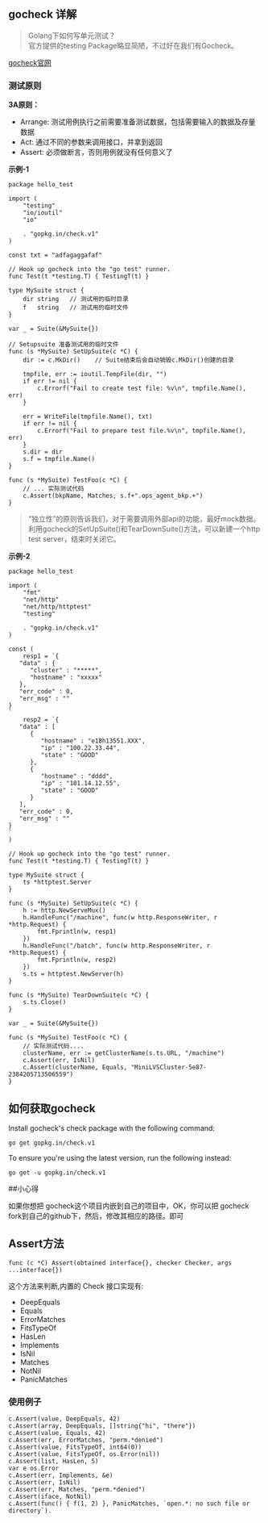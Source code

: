 ## gocheck 详解

>Golang下如何写单元测试？  
官方提供的testing Package略显简陋，不过好在我们有Gocheck。

[gocheck官网](http://labix.org/gocheck)

### 测试原则

**3A原则：**

* Arrange: 测试用例执行之前需要准备测试数据，包括需要输入的数据及存量数据
* Act: 通过不同的参数来调用接口，并拿到返回
* Assert: 必须做断言，否则用例就没有任何意义了

**示例-1**

```
package hello_test

import (
    "testing"
    "io/ioutil"
    "io"

    . "gopkg.in/check.v1"
)

const txt = "adfagaggafaf"

// Hook up gocheck into the "go test" runner.
func Test(t *testing.T) { TestingT(t) }

type MySuite struct {
    dir string   // 测试用的临时目录
    f   string   // 测试用的临时文件
}

var _ = Suite(&MySuite{})

// Setupsuite 准备测试用的临时文件
func (s *MySuite) SetUpSuite(c *C) {
    dir := c.MkDir()    // Suite结束后会自动销毁c.MkDir()创建的目录

    tmpfile, err := ioutil.TempFile(dir, "")
    if err != nil {
        c.Errorf("Fail to create test file: %v\n", tmpfile.Name(), err)
    }

    err = WriteFile(tmpfile.Name(), txt)
    if err != nil {
        c.Errorf("Fail to prepare test file.%v\n", tmpfile.Name(), err)
    }
    s.dir = dir
    s.f = tmpfile.Name()   
}

func (s *MySuite) TestFoo(c *C) {
    // ... 实际测试代码
    c.Assert(bkpName, Matches, s.f+".ops_agent_bkp.+")
}
```


>“独立性”的原则告诉我们，对于需要调用外部api的功能，最好mock数据。利用gocheck的SetUpSuite()和TearDownSuite()方法，可以新建一个http test server，结束时关闭它。

**示例-2**

```$xslt
package hello_test

import (
    "fmt"
    "net/http"
    "net/http/httptest"
    "testing"

    . "gopkg.in/check.v1"
)

const (
    resp1 = `{
   "data" : {
      "cluster" : "*****",
      "hostname" : "xxxxx"
   },
   "err_code" : 0,
   "err_msg" : ""
}
`
    resp2 = `{
   "data" : [
      {
         "hostname" : "e18h13551.XXX",
         "ip" : "100.22.33.44",
         "state" : "GOOD"
      },
      {
         "hostname" : "dddd",
         "ip" : "101.14.12.55",
         "state" : "GOOD"
      }
   ],
   "err_code" : 0,
   "err_msg" : ""
}
`
)

// Hook up gocheck into the "go test" runner.
func Test(t *testing.T) { TestingT(t) }

type MySuite struct {
    ts *httptest.Server
}

func (s *MySuite) SetUpSuite(c *C) {
    h := http.NewServeMux()
    h.HandleFunc("/machine", func(w http.ResponseWriter, r *http.Request) {
        fmt.Fprintln(w, resp1)
    })
    h.HandleFunc("/batch", func(w http.ResponseWriter, r *http.Request) {
        fmt.Fprintln(w, resp2)
    })
    s.ts = httptest.NewServer(h)
}

func (s *MySuite) TearDownSuite(c *C) {
    s.ts.Close()
}

var _ = Suite(&MySuite{})

func (s *MySuite) TestFoo(c *C) {
    // 实际测试代码....
    clusterName, err := getClusterName(s.ts.URL, "/machine")
    c.Assert(err, IsNil)
    c.Assert(clusterName, Equals, "MiniLVSCluster-5e87-2384205713506559")
}
```

## 如何获取gocheck

Install gocheck's check package with the following command:

```$xslt
go get gopkg.in/check.v1

```

To ensure you're using the latest version, run the following instead:

```$xslt
go get -u gopkg.in/check.v1

```

##小心得

如果你想把 gocheck这个项目内嵌到自己的项目中，OK，你可以把 gocheck fork到自己的github下，然后，修改其相应的路径。即可

## Assert方法

```$xslt
func (c *C) Assert(obtained interface{}, checker Checker, args ...interface{})
```

这个方法来判断,内置的 Check 接口实现有:

* DeepEquals
* Equals
* ErrorMatches
* FitsTypeOf
* HasLen
* Implements
* IsNil
* Matches
* NotNil
* PanicMatches

### 使用例子

```$xslt
c.Assert(value, DeepEquals, 42)
c.Assert(array, DeepEquals, []string{"hi", "there"})
c.Assert(value, Equals, 42)
c.Assert(err, ErrorMatches, "perm.*denied")
c.Assert(value, FitsTypeOf, int64(0))
c.Assert(value, FitsTypeOf, os.Error(nil))
c.Assert(list, HasLen, 5)
var e os.Error
c.Assert(err, Implements, &e)
c.Assert(err, IsNil)
c.Assert(err, Matches, "perm.*denied")
c.Assert(iface, NotNil)
c.Assert(func() { f(1, 2) }, PanicMatches, `open.*: no such file or directory`).
```

